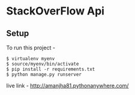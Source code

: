 # StackOverFlow Api

## Setup
To run this project - 

```
$ virtualenv myenv
$ source/myenv/bin/activate
$ pip install -r requirements.txt
$ python manage.py runserver
```

live link - http://amanjha81.pythonanywhere.com/
